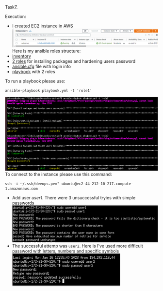  Task7.

 Execution:
- I created EC2 instance in AWS
![image](img/1.png)
Here is my ansible roles structure: </br>
-  [inventory](hosts)
-  [2 roles](roles/install_packages/tasks/main.yml) for installing packages and hardening users password
-  [ansible.cfg](ansible.cfg) file with login info
-  [playbook](playbook.yml) with 2 roles

To run a playbook please use:
```
ansible-playbook playbook.yml -t 'role1'
```
![image](img/2.png)
To connect to the instance please use this command:
```
ssh -i ~/.ssh/devops.pem" ubuntu@ec2-44-212-10-217.compute-1.amazonaws.com
```
- Add user <i>user1</i>. There were 3 unsuccessful tryies with simple passwords
![image](img/3.png)
- The successful attemp was `user2`. Here is I've used more difficult password with letters, numbers and specific symbols
![image](img/4.png)
